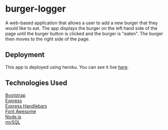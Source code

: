 # burger-logger
A web-based application that allows a user to add a new burger that they would like to eat. The app displays the burger on the left hand side of the page until the burger button is clicked and the burger is "eaten". The burger then moves to the right side of the page. 

## Deployment
This app is deployed using heroku. You can see it live [here](https://nicoles-burgers.herokuapp.com/).

## Technologies Used

[Bootstrap](https://getbootstrap.com/)<br>
[Express](https://www.npmjs.com/package/express)<br>
[Express Handlebars](https://www.npmjs.com/package/express-handlebars)<br>
[Font Awesome](https://fontawesome.com/)<br>
[Node.js](https://nodejs.org/en/)<br>
[mySQL](https://www.npmjs.com/package/mysql)<br>